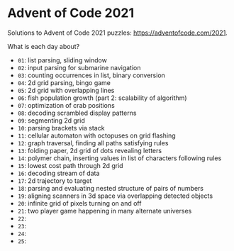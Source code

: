 # Advent of Code 2021

Solutions to Advent of Code 2021 puzzles: https://adventofcode.com/2021.

What is each day about?
- `01`: list parsing, sliding window
- `02`: input parsing for submarine navigation
- `03`: counting occurrences in list, binary conversion
- `04`: 2d grid parsing, bingo game
- `05`: 2d grid with overlapping lines
- `06`: fish population growth (part 2: scalability of algorithm)
- `07`: optimization of crab positions
- `08`: decoding scrambled display patterns
- `09`: segmenting 2d grid
- `10`: parsing brackets via stack
- `11`: cellular automaton with octopuses on grid flashing
- `12`: graph traversal, finding all paths satisfying rules
- `13`: folding paper, 2d grid of dots revealing letters
- `14`: polymer chain, inserting values in list of characters following rules
- `15`: lowest cost path through 2d grid
- `16`: decoding stream of data
- `17`: 2d trajectory to target
- `18`: parsing and evaluating nested structure of pairs of numbers
- `19`: aligning scanners in 3d space via overlapping detected objects
- `20`: infinite grid of pixels turning on and off
- `21`: two player game happening in many alternate universes
- `22`:
- `23`:
- `24`:
- `25`:
